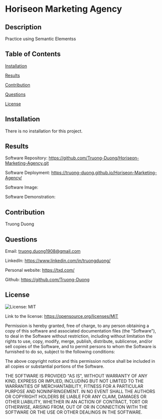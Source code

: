 # **Horiseon Marketing Agency**

## **Description**

Practice using Semantic Elementss

## **Table of Contents**

[Installation](#installation)

[Results](#results)

[Contribution](#contribution)

[Questions](#questions)

[License](#license)



## **Installation**

There is no installation for this project. 

## **Results**

Software Repository: https://github.com/Truong-Duong/Horiseon-Marketing-Agency.git

Software Deployment: https://truong-duong.github.io/Horiseon-Marketing-Agency/

Software Image:

Software Demonstration: 

## **Contribution**

Truong Duong

## **Questions**

Email: truong.duong1908@gmail.com

LinkedIn: https://www.linkedin.com/in/truongduong/

Personal website: https://txd.com/

Github: https://github.com/Truong-Duong

## License

![License: MIT](https://img.shields.io/badge/License-MIT-yellow.svg)

Link to the license: https://opensource.org/licenses/MIT

Permission is hereby granted, free of charge, to any person obtaining a copy
of this software and associated documentation files (the "Software"), to deal
in the Software without restriction, including without limitation the rights
to use, copy, modify, merge, publish, distribute, sublicense, and/or sell
copies of the Software, and to permit persons to whom the Software is
furnished to do so, subject to the following conditions:

The above copyright notice and this permission notice shall be included in all
copies or substantial portions of the Software.

THE SOFTWARE IS PROVIDED "AS IS", WITHOUT WARRANTY OF ANY KIND, EXPRESS OR
IMPLIED, INCLUDING BUT NOT LIMITED TO THE WARRANTIES OF MERCHANTABILITY,
FITNESS FOR A PARTICULAR PURPOSE AND NONINFRINGEMENT. IN NO EVENT SHALL THE
AUTHORS OR COPYRIGHT HOLDERS BE LIABLE FOR ANY CLAIM, DAMAGES OR OTHER
LIABILITY, WHETHER IN AN ACTION OF CONTRACT, TORT OR OTHERWISE, ARISING FROM,
OUT OF OR IN CONNECTION WITH THE SOFTWARE OR THE USE OR OTHER DEALINGS IN THE
SOFTWARE.